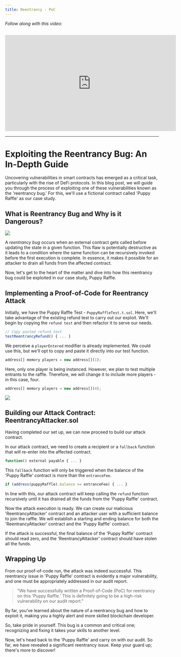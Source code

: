 ```yaml
---
title: Reentrancy - PoC
---
```


_Follow along with this video:_

## <iframe width="560" height="315" src="https://youtu.be/f_kvO9E-F0U" title="YouTube Player" frameborder="0" allow="accelerometer; autoplay; clipboard-write; encrypted-media; gyroscope; picture-in-picture; web-share" allowfullscreen></iframe>

---

# Exploiting the Reentrancy Bug: An In-Depth Guide

Uncovering vulnerabilities in smart contracts has emerged as a critical task, particularly with the rise of DeFi protocols. In this blog post, we will guide you through the process of exploiting one of these vulnerabilities known as the 'reentrancy bug.' For this, we'll use a fictional contract called 'Puppy Raffle' as our case study.

## What is Reentrancy Bug and Why is it Dangerous?

![](https://cdn.videotap.com/nWd247DHc5JaG5n6O8uq-37.66.png)

A _reentrancy bug_ occurs when an external contract gets called before updating the state in a given function. This flaw is potentially destructive as it leads to a condition where the same function can be recursively invoked before the first execution is complete. In essence, it makes it possible for an attacker to drain all funds from the affected contract.

Now, let's get to the heart of the matter and dive into how this reentrancy bug could be exploited in our case study, Puppy Raffle.

## Implementing a Proof-of-Code for Reentrancy Attack

Initially, we have the Puppy Raffle Test - `PuppyRaffleTest.t.sol`. Here, we'll take advantage of the existing refund test to carry out our exploit. We'll begin by copying the `refund test` and then refactor it to serve our needs.

```js
// Copy pasted refund test
testReentrancyRefund() { ... }
```

We perceive a `playerEntered` modifier is already implemented. We could use this, but we'll opt to copy and paste it directly into our test function.

```js
address[] memory players = new address[](1);
```

Here, only one player is being instanced. However, we plan to test multiple entrants to the raffle. Therefore, we will change it to include more players - in this case, four.

```js
address[] memory players = new address[](4);
```

![](https://cdn.videotap.com/EsowklYmOJTJLU3Cxgzb-225.95.png)

## Building our Attack Contract: ReentrancyAttacker.sol

Having completed our set up, we can now proceed to build our attack contract.

In our attack contract, we need to create a recipient or a `fallback` function that will re-enter into the affected contract.

```js
function() external payable { ... }
```

This `fallback` function will only be triggered when the balance of the 'Puppy Raffle' contract is more than the `entranceFee`.

```js
if (address(puppyRaffle).balance >= entranceFee) { ... }
```

In line with this, our attack contract will keep calling the `refund` function recursively until it has drained all the funds from the 'Puppy Raffle' contract.

Now the attack execution is ready. We can create our malicious 'ReentrancyAttacker' contract and an attacker user with a sufficient balance to join the raffle. We will establish a starting and ending balance for both the 'ReentrancyAttacker' contract and the 'Puppy Raffle' contract.

If the attack is successful, the final balance of the 'Puppy Raffle' contract should read zero, and the 'ReentrancyAttacker' contract should have stolen all the funds.

## Wrapping Up

From our proof-of-code run, the attack was indeed successful. This reentrancy issue in 'Puppy Raffle' contract is evidently a major vulnerability, and one must be appropriately addressed in our audit report.

> "We have successfully written a Proof-of-Code (PoC) for reentrancy on this 'Puppy Raffle.' This is definitely going to be a high-risk vulnerability on our audit report."

By far, you've learned about the nature of a reentrancy bug and how to exploit it, making you a highly alert and more skilled blockchain developer.

So, take pride in yourself. This bug is a common and critical one; recognizing and fixing it takes your skills to another level.

Now, let's head back to the 'Puppy Raffle' and carry on with our audit. So far, we have revealed a significant reentrancy issue. Keep your guard up; there's more to discover!
